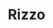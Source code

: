 ---
pid: CH904
title: Rizzo
location_transcription: 
zipcode: '19103'
outside_phl: 
neighborhood: Rittenhouse Square,Avenue of The Arts,Logan Square,Fitler Square
age: '72'
age_range: 70+
instagram: 
image_file_name: CH_904.jpg
proposal_transcription: Eliminate Rizzo - former mayor - statue or anything about
  him he is a rcist representative as are some southern generals.  A difference being
  Rizzo was an _____ racist, while the generals wer 150 yrs before Rizzo and were
  pain to represent a view point of a portion of the nation, while Rizzo's small mind
  was strictly hatred
topic: History,Inequality,Philadelphia,Race Ethnicity
topic_summary: 0, 0, 0, 0
type: Other No Form
keywords_other: Rizzo, hate, racism
credit: Harris
image_labels: 
twitter: 
facebook: 
permalink: "/monuments/ch904/"
layout: item-page
---